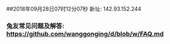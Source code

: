 ##2018年09月28日07时12分07秒 新址: 142.93.152.244
### 兔友常见问题及解答: https://github.com/wanggonging/d/blob/w/FAQ.md
